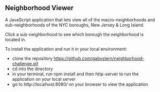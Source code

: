 ## Neighborhood Viewer
A JavaScript application that lets view all of the macro-neighborhoods and sub-neighborhoods of the NYC boroughs, New Jersey & Long Island. 

Click a sub-neighborhood to see which borough the neighborhood is located in.

To install the application and run it in your local environment:

- clone the repository https://github.com/gabystern/neighborhood-challenge.git
- cd into the directory
- in your terminal, run npm install and then http-server to run the application on your local server
- go to http://localhost:8080/ on your browser to view the application
